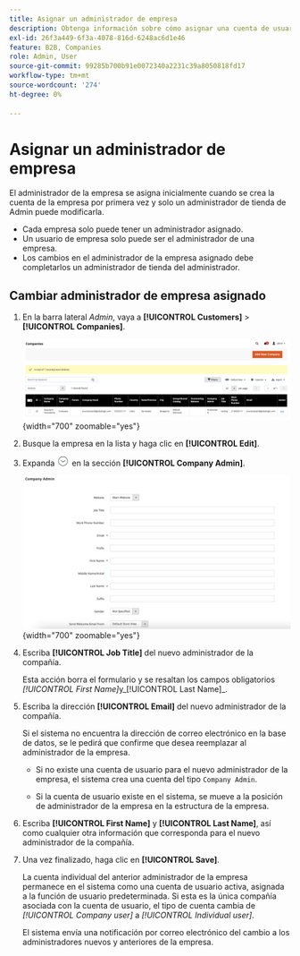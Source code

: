 ```yaml
---
title: Asignar un administrador de empresa
description: Obtenga información sobre cómo asignar una cuenta de usuario de empresa como administrador de empresa designado para la cuenta de empresa.
exl-id: 26f3a449-6f3a-4078-816d-6248ac6d1e46
feature: B2B, Companies
role: Admin, User
source-git-commit: 99285b700b91e0072340a2231c39a8050818fd17
workflow-type: tm+mt
source-wordcount: '274'
ht-degree: 0%

---
```


# Asignar un administrador de empresa

El administrador de la empresa se asigna inicialmente cuando se crea la cuenta de la empresa por primera vez y solo un administrador de tienda de Admin puede modificarla.

- Cada empresa solo puede tener un administrador asignado.
- Un usuario de empresa solo puede ser el administrador de una empresa.
- Los cambios en el administrador de la empresa asignado debe completarlos un administrador de tienda del administrador.

## Cambiar administrador de empresa asignado

1. En la barra lateral _Admin_, vaya a **[!UICONTROL Customers]** > **[!UICONTROL Companies]**.

   ![Compañías](./assets/companies-grid.png){width="700" zoomable="yes"}

1. Busque la empresa en la lista y haga clic en **[!UICONTROL Edit]**.

1. Expanda ![Selector de expansión](../assets/icon-display-expand.png) en la sección **[!UICONTROL Company Admin]**.

   ![Administrador de la empresa](./assets/company-create-company-admin.png){width="700" zoomable="yes"}

1. Escriba **[!UICONTROL Job Title]** del nuevo administrador de la compañía.

   Esta acción borra el formulario y se resaltan los campos obligatorios _[!UICONTROL First Name]_&#x200B;y_[!UICONTROL Last Name]_.

1. Escriba la dirección **[!UICONTROL Email]** del nuevo administrador de la compañía.

   Si el sistema no encuentra la dirección de correo electrónico en la base de datos, se le pedirá que confirme que desea reemplazar al administrador de la empresa.

   - Si no existe una cuenta de usuario para el nuevo administrador de la empresa, el sistema crea una cuenta del tipo `Company Admin`.

   - Si la cuenta de usuario existe en el sistema, se mueve a la posición de administrador de la empresa en la estructura de la empresa.

1. Escriba **[!UICONTROL First Name]** y **[!UICONTROL Last Name]**, así como cualquier otra información que corresponda para el nuevo administrador de la compañía.

1. Una vez finalizado, haga clic en **[!UICONTROL Save]**.

   La cuenta individual del anterior administrador de la empresa permanece en el sistema como una cuenta de usuario activa, asignada a la función de usuario predeterminada. Si esta es la única compañía asociada con la cuenta de usuario, el tipo de cuenta cambia de *[!UICONTROL Company user]* a *[!UICONTROL Individual user]*.

   El sistema envía una notificación por correo electrónico del cambio a los administradores nuevos y anteriores de la empresa.


